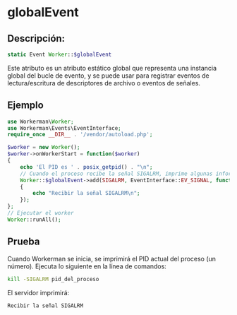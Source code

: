# globalEvent

## Descripción:
```php
static Event Worker::$globalEvent
```

Este atributo es un atributo estático global que representa una instancia global del bucle de evento, y se puede usar para registrar eventos de lectura/escritura de descriptores de archivo o eventos de señales.

## Ejemplo

```php
use Workerman\Worker;
use Workerman\Events\EventInterface;
require_once __DIR__ . '/vendor/autoload.php';

$worker = new Worker();
$worker->onWorkerStart = function($worker)
{
    echo 'El PID es ' . posix_getpid() . "\n";
    // Cuando el proceso recibe la señal SIGALRM, imprime algunas informaciones
    Worker::$globalEvent->add(SIGALRM, EventInterface::EV_SIGNAL, function()
    {
        echo "Recibir la señal SIGALRM\n";
    });
};
// Ejecutar el worker
Worker::runAll();
```

## Prueba
Cuando Workerman se inicia, se imprimirá el PID actual del proceso (un número). Ejecuta lo siguiente en la línea de comandos:
```bash
kill -SIGALRM pid_del_proceso
```
El servidor imprimirá:
```bash
Recibir la señal SIGALRM
```
